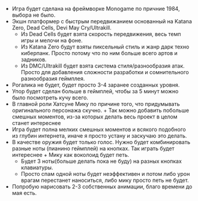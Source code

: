 - Игра будет сделана на фреймворке Monogame по причние 1984, выбора не было.
- Экшн платформер с быстрым передвижанием основанный на Katana Zero, Dead Cells, Devi May Cry/Ultrakill.
    - Из Dead Cells будет взята скорость передвижения, весь темп игры и  мелочи на фоне.
    - Из Katana Zero будут взяты пиксельный стиль и жанр дарк техно киберпанк. Просто потому что по ним больше всего артов и задников. 
    - Из DMC/Ultrakill будет взята система стиля/разнообразия атак. Просто для добавления сложности разработки и сомнительного разнообразия геймплея.    
- Рогалика не будет, будет просто 3-4 заранее созданных уровня.
- Упор будет сделан больше в геймплей, чтобы за 5 минут можно было посмотреть кучу всего.
- В главной роли Хатсуне Мику по причине того, что придумывать оригинального персонажа скучно. + Так можно добавить побольше смешных моментов, из-за которых делать весь проект в целом станет интереснее
- Игра будет полна мелких смешных моментов и всякого подобного из глубин интернета, иначе я просто устану и заскучаю это делать.
- В качестве оружия будет только голос. Нужно будет комбинировать разные ноты (пианино геймплей) на кнопках. Так играть будет интереснее + Мику как воколоид будет петь. 
    - Будет 3 ноты(больше делать пока не буду) на разных кнопках клавиатуры.
    - Просто спам одной ноты будет неэффективен и потом либо урон врагам перестанет наноситься, либо мику просто петь не будет. 
- Попробую нарисовать 2-3 собственных анимации, благо времени до мая есть.<br>
